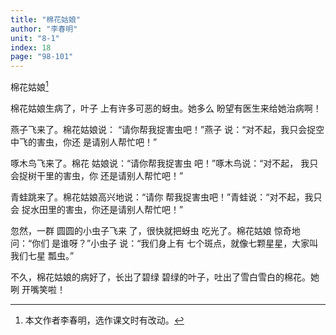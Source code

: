 ```yaml
---
title: "棉花姑娘"
author: "李春明"
unit: "8-1"
index: 18
page: "98-101"
---
```


棉花姑娘[^1]

[^1]: 本文作者李春明，选作课文时有改动。

棉花姑娘生病了，叶子
上有许多可恶的蚜虫。她多么
盼望有医生来给她治病啊！

燕子飞来了。棉花姑娘说：
“请你帮我捉害虫吧！”燕子
说：“对不起，我只会捉空中飞的害虫，你还
是请别人帮忙吧！”

啄木鸟飞来了。棉花
姑娘说：“请你帮我捉害虫
吧！”啄木鸟说：“对不起，
我只会捉树干里的害虫，你
还是请别人帮忙吧！”

青蛙跳来了。棉花姑娘高兴地说：“请你
帮我捉害虫吧！”青蛙说：“对不起，我只会
捉水田里的害虫，你还是请别人帮忙吧！”

忽然，一群
圆圆的小虫子飞来
了，很快就把蚜虫
吃光了。棉花姑娘
惊奇地问：“你们
是谁呀？”小虫子
说：“我们身上有
七个斑点，就像七颗星星，大家叫我们七星
瓢虫。”

不久，棉花姑娘的病好了，长出了碧绿
碧绿的叶子，吐出了雪白雪白的棉花。她咧
开嘴笑啦！
